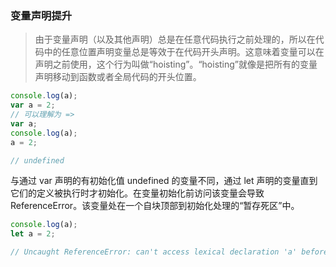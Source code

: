 ### 变量声明提升

> 由于变量声明（以及其他声明）总是在任意代码执行之前处理的，所以在代码中的任意位置声明变量总是等效于在代码开头声明。这意味着变量可以在声明之前使用，这个行为叫做“hoisting”。“hoisting”就像是把所有的变量声明移动到函数或者全局代码的开头位置。

```js
console.log(a);
var a = 2;
// 可以理解为 =>
var a;
console.log(a);
a = 2;

// undefined
```

与通过 var 声明的有初始化值 undefined 的变量不同，通过 let 声明的变量直到它们的定义被执行时才初始化。在变量初始化前访问该变量会导致 ReferenceError。该变量处在一个自块顶部到初始化处理的“暂存死区”中。

```js
console.log(a);
let a = 2;

// Uncaught ReferenceError: can't access lexical declaration 'a' before initialization
```
